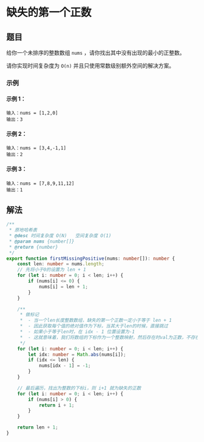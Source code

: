 # 缺失的第一个正数

## 题目

给你一个未排序的整数数组 `nums` ，请你找出其中没有出现的最小的正整数。

请你实现时间复杂度为 `O(n)` 并且只使用常数级别额外空间的解决方案。

### 示例

#### 示例 1：

```
输入：nums = [1,2,0]
输出：3
```

#### 示例 2：

```
输入：nums = [3,4,-1,1]
输出：2
```

#### 示例 3：

```
输入：nums = [7,8,9,11,12]
输出：1
```

## 解法
```typescript
/**
 * 原地哈希表
 * @desc 时间复杂度 O(N)   空间复杂度 O(1)
 * @param nums {number[]}
 * @return {number}
 */
export function firstMissingPositive(nums: number[]): number {
    const len: number = nums.length;
    // 先将小于0的设置为 len + 1
    for (let i: number = 0; i < len; i++) {
        if (nums[i] <= 0) {
            nums[i] = len + 1;
        }
    }

    /**
     * 做标记
     *  - 当一个len长度整数数组，缺失的第一个正数一定小于等于 len + 1
     *  - 因此获取每个值的绝对值作为下标，当其大于len的时候，直接跳过
     *  - 如果小于等于len时，在 idx - 1 位置设置为-1
     *  - 这就意味着，我们将数组的下标作为一个整数映射，然后存在时val为正数，不存在为-1
     */
    for (let i: number = 0; i < len; i++) {
        let idx: number = Math.abs(nums[i]);
        if (idx <= len) {
            nums[idx - 1] = -1;
        }
    }

    // 最后遍历，找出为整数的下标i，则 i+1 就为缺失的正数
    for (let i: number = 0; i < len; i++) {
        if (nums[i] > 0) {
            return i + 1;
        }
    }

    return len + 1;
}
```

